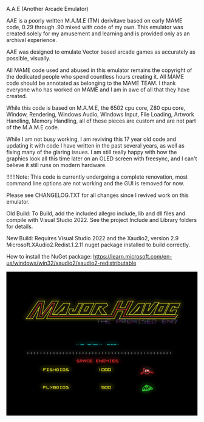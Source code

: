 A.A.E (Another Arcade Emulator)

AAE is a poorly written M.A.M.E (TM) derivitave based on early MAME code, 0.29 through .90 mixed with code of my own. This emulator was created solely for my amusement and learning and is provided only as an archival experience. 

AAE was designed to emulate Vector based arcade games as accurately as possible, visually. 

All MAME code used and abused in this emulator remains the copyright of the dedicated people who spend countless hours creating it. All MAME code should be annotated as belonging to the MAME TEAM. I thank everyone who has worked on MAME and I am in awe of all that they have created. 

While this code is based on M.A.M.E, the 6502 cpu core, Z80 cpu core, Window, Rendering, Windows Audio, Windows Input, File Loading, Artwork Handling, Memory Handling, all of these pieces are custom and are not part of the M.A.M.E code. 

While I am not busy working, I am reviving this 17 year old code and updating it with code I have written in the past several years, as well as fixing many of the glaring issues. I am still really happy with how the graphics look all this time later on an OLED screen with freesync, and I can't believe it still runs on modern hardware. 

!!!!!!Note: This code is currently undergoing a complete renovation, most command line options are not working and the GUI is removed for now. 

Please see CHANGELOG.TXT for all changes since I revived work on this emulator. 

Old Build:
To Build, add the included allegro include, lib and dll files and compile with Visual Studio 2022. See the project Include and Library folders for details.

New Build:
Requires Visual Studio 2022 and the Xaudio2, version 2.9 Microsoft.XAudio2.Redist.1.2.11 nuget package installed to build correctly. 

How to install the NuGet package:
https://learn.microsoft.com/en-us/windows/win32/xaudio2/xaudio2-redistributable

![Alt text](https://github.com/tcottrill/AAE/blob/main/mhavocpe.png)
